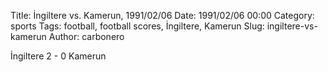 Title: İngiltere vs. Kamerun, 1991/02/06
Date: 1991/02/06 00:00
Category: sports
Tags: football, football scores, İngiltere, Kamerun
Slug: ingiltere-vs-kamerun
Author: carbonero


İngiltere 2 - 0 Kamerun
